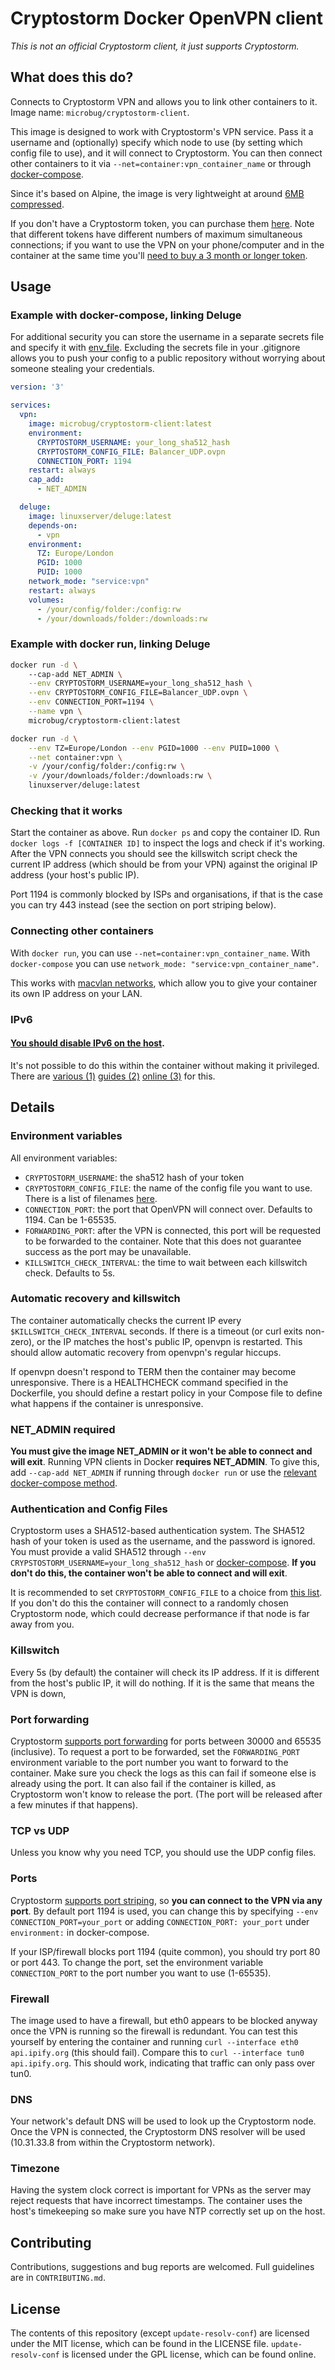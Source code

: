 # Cryptostorm Docker OpenVPN client
*This is not an official Cryptostorm client, it just supports Cryptostorm.*

## What does this do?
Connects to Cryptostorm VPN and allows you to link other containers to it. Image name: `microbug/cryptostorm-client`.

This image is designed to work with Cryptostorm's VPN service. Pass it a username and (optionally) specify which node to use (by setting which config file to use), and it will connect to Cryptostorm. You can then connect other containers to it via `--net=container:vpn_container_name` or through [docker-compose](https://docs.docker.com/compose/compose-file/#network_mode).

Since it's based on Alpine, the image is very lightweight at around [6MB compressed](https://hub.docker.com/r/microbug/cryptostorm-client/tags/).

If you don't have a Cryptostorm token, you can purchase them [here](https://cryptostorm.is). Note that different tokens have different numbers of maximum simultaneous connections; if you want to use the VPN on your phone/computer and in the container at the same time you'll [need to buy a 3 month or longer token](https://twitter.com/cryptostorm_is/status/852223442279579648).

## Usage
### Example with docker-compose, linking Deluge
For additional security you can store the username in a separate secrets file and specify it with [env_file](https://docs.docker.com/compose/compose-file/#env_file). Excluding the secrets file in your .gitignore allows you to push your config to a public repository without worrying about someone stealing your credentials.

```yaml
version: '3'

services:
  vpn:
    image: microbug/cryptostorm-client:latest
    environment:
      CRYPTOSTORM_USERNAME: your_long_sha512_hash
      CRYPTOSTORM_CONFIG_FILE: Balancer_UDP.ovpn
      CONNECTION_PORT: 1194
    restart: always
    cap_add:
      - NET_ADMIN

  deluge:
    image: linuxserver/deluge:latest
    depends-on:
      - vpn
    environment:
      TZ: Europe/London
      PGID: 1000
      PUID: 1000
    network_mode: "service:vpn"
    restart: always
    volumes:
      - /your/config/folder:/config:rw
      - /your/downloads/folder:/downloads:rw
```

### Example with docker run, linking Deluge
```bash
docker run -d \ 
    --cap-add NET_ADMIN \
    --env CRYPTOSTORM_USERNAME=your_long_sha512_hash \
    --env CRYPTOSTORM_CONFIG_FILE=Balancer_UDP.ovpn \
    --env CONNECTION_PORT=1194 \
    --name vpn \
    microbug/cryptostorm-client:latest

docker run -d \
    --env TZ=Europe/London --env PGID=1000 --env PUID=1000 \
    --net container:vpn \
    -v /your/config/folder:/config:rw \
    -v /your/downloads/folder:/downloads:rw \
    linuxserver/deluge:latest
```

### Checking that it works
Start the container as above. Run `docker ps` and copy the container ID. Run `docker logs -f [CONTAINER ID]` to inspect the logs and check if it's working. After the VPN connects you should see the killswitch script check the current IP address (which should be from your VPN) against the original IP address (your host's public IP).

Port 1194 is commonly blocked by ISPs and organisations, if that is the case you
can try 443 instead (see the section on port striping below).

### Connecting other containers
With `docker run`, you can use `--net=container:vpn_container_name`. With `docker-compose` you can use `network_mode: "service:vpn_container_name"`.

This works with [macvlan networks](https://docs.docker.com/engine/userguide/networking/get-started-macvlan/), which allow you to give your container its own IP address on your LAN.

### IPv6
#### **[You should disable IPv6 on the host](https://twitter.com/cryptostorm_is/status/735068133308956672)**.
It's not possible to do this within the container without making it privileged. There are [various (1)](http://ask.xmodulo.com/disable-ipv6-linux.html) [guides (2)](https://support.purevpn.com/how-to-disable-ipv6-linuxubuntu) [online (3)](https://askubuntu.com/questions/309461/how-to-disable-ipv6-permanently) for this.

## Details
### Environment variables
All environment variables:

- `CRYPTOSTORM_USERNAME`: the sha512 hash of your token
- `CRYPTOSTORM_CONFIG_FILE`: the name of the config file you want to use. There
  is a list of filenames [here](https://github.com/cryptostorm/cryptostorm_client_configuration_files/tree/master/ecc).
- `CONNECTION_PORT`: the port that OpenVPN will connect over. Defaults to 1194. Can be
  1-65535.
- `FORWARDING_PORT`: after the VPN is connected, this port will be requested to
  be forwarded to the container. Note that this does not guarantee success as
  the port may be unavailable.
- `KILLSWITCH_CHECK_INTERVAL`: the time to wait between each killswitch check.
  Defaults to 5s.

### Automatic recovery and killswitch
The container automatically checks the current IP every
`$KILLSWITCH_CHECK_INTERVAL` seconds. If there is a timeout (or curl exits
non-zero), or the IP matches the host's public IP, openvpn is restarted. This
should allow automatic recovery from openvpn's regular hiccups.

If openvpn doesn't respond to TERM then the container may become unresponsive.
There is a HEALTHCHECK command specified in the Dockerfile, you should define a
restart policy in your Compose file to define what happens if the container is
unresponsive.

### NET_ADMIN required
**You must give the image NET_ADMIN or it won't be able to connect and will exit**. Running VPN clients in Docker **requires NET_ADMIN**. To give this, add `--cap-add NET_ADMIN` if running through `docker run` or use the [relevant docker-compose method](https://docs.docker.com/compose/compose-file/#cap_add-cap_drop).

### Authentication and Config Files
Cryptostorm uses a SHA512-based authentication system. The SHA512 hash of your token is used as the username, and the password is ignored. You must provide a valid SHA512 through `--env CRYPSTOSTORM_USERNAME=your_long_sha512_hash` or [docker-compose](https://docs.docker.com/compose/compose-file/#environment). **If you don't do this, the container won't be able to connect and will exit**.

It is recommended to set `CRYPTOSTORM_CONFIG_FILE` to a choice from [this list](https://github.com/cryptostorm/cryptostorm_client_configuration_files/tree/master/ecc). If you don't do this the container will connect to a randomly chosen Cryptostorm node, which could decrease performance if that node is far away from you.

### Killswitch
Every 5s (by default) the container will check its IP address. If it is
different from the host's public IP, it will do nothing. If it is the same that
means the VPN is down, 

### Port forwarding
Cryptostorm [supports port forwarding](https://cryptostorm.is/portfwd) for ports between 30000 and 65535
(inclusive). To request a port to be forwarded, set the `FORWARDING_PORT`
environment variable to the port number you want to forward to the container.
Make sure you check the logs as this can fail if someone else is already using
the port. It can also fail if the container is killed, as Cryptostorm won't know
to release the port. (The port will be released after a few minutes if that
happens).

### TCP vs UDP
Unless you know why you need TCP, you should use the UDP config files.

### Ports
Cryptostorm [supports port striping](https://cryptostorm.org/viewtopic.php?f=37&t=6034&p=8125&hilit=port+striping#p8125), so **you can connect to the VPN via any port**. By default port 1194 is used, you can change this by specifying `--env CONNECTION_PORT=your_port` or adding `CONNECTION_PORT: your_port` under `environment:` in docker-compose.

If your ISP/firewall blocks port 1194 (quite common), you should try port 80 or port 443. To change the port, set the environment variable `CONNECTION_PORT` to the port number you want to use (1-65535).

### Firewall
The image used to have a firewall, but eth0 appears to be blocked anyway once the VPN
is running so the firewall is redundant. You can test this yourself by entering the
container and running `curl --interface eth0 api.ipify.org` (this should fail).
Compare this to `curl --interface tun0 api.ipify.org`. This should work,
indicating that traffic can only pass over tun0.

### DNS
Your network's default DNS will be used to look up the Cryptostorm node. Once
the VPN is connected, the Cryptostorm DNS resolver will be used (10.31.33.8 from
within the Cryptostorm network).

### Timezone
Having the system clock correct is important for VPNs as the server may reject requests that have incorrect timestamps. The container uses the host's timekeeping so make sure you have NTP correctly set up on the host.

## Contributing
Contributions, suggestions and bug reports are welcomed. Full guidelines are in `CONTRIBUTING.md`.

## License
The contents of this repository (except `update-resolv-conf`) are licensed under the MIT license, which can be found in the LICENSE file. `update-resolv-conf` is licensed under the GPL license, which can be found online.
